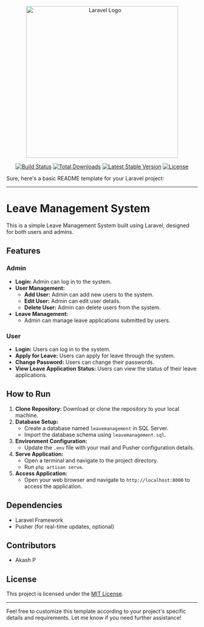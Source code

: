 <p align="center"><a href="https://laravel.com" target="_blank"><img src="https://raw.githubusercontent.com/laravel/art/master/logo-lockup/5%20SVG/2%20CMYK/1%20Full%20Color/laravel-logolockup-cmyk-red.svg" width="400" alt="Laravel Logo"></a></p>

<p align="center">
<a href="https://github.com/laravel/framework/actions"><img src="https://github.com/laravel/framework/workflows/tests/badge.svg" alt="Build Status"></a>
<a href="https://packagist.org/packages/laravel/framework"><img src="https://img.shields.io/packagist/dt/laravel/framework" alt="Total Downloads"></a>
<a href="https://packagist.org/packages/laravel/framework"><img src="https://img.shields.io/packagist/v/laravel/framework" alt="Latest Stable Version"></a>
<a href="https://packagist.org/packages/laravel/framework"><img src="https://img.shields.io/packagist/l/laravel/framework" alt="License"></a>
</p>


Sure, here's a basic README template for your Laravel project:

---

# Leave Management System

This is a simple Leave Management System built using Laravel, designed for both users and admins.

## Features

### Admin
- **Login:** Admin can log in to the system.
- **User Management:**
  - **Add User:** Admin can add new users to the system.
  - **Edit User:** Admin can edit user details.
  - **Delete User:** Admin can delete users from the system.
- **Leave Management:**
  - Admin can manage leave applications submitted by users.

### User
- **Login:** Users can log in to the system.
- **Apply for Leave:** Users can apply for leave through the system.
- **Change Password:** Users can change their passwords.
- **View Leave Application Status:** Users can view the status of their leave applications.

## How to Run

1. **Clone Repository:** Download or clone the repository to your local machine.
2. **Database Setup:**
   - Create a database named `leavemanagement` in SQL Server.
   - Import the database schema using `leavemanagement.sql`.
3. **Environment Configuration:**
   - Update the `.env` file with your mail and Pusher configuration details.
4. **Serve Application:**
   - Open a terminal and navigate to the project directory.
   - Run `php artisan serve`.
5. **Access Application:**
   - Open your web browser and navigate to `http://localhost:8000` to access the application.

## Dependencies

- Laravel Framework
- Pusher (for real-time updates, optional)

## Contributors

- Akash P

## License

This project is licensed under the [MIT License](LICENSE).

---

Feel free to customize this template according to your project's specific details and requirements. Let me know if you need further assistance!
